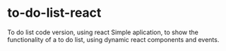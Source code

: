 # to-do-list-react
To do list code version, using react
Simple aplication, to show the functionality of a to do list, using dynamic react components and events.
